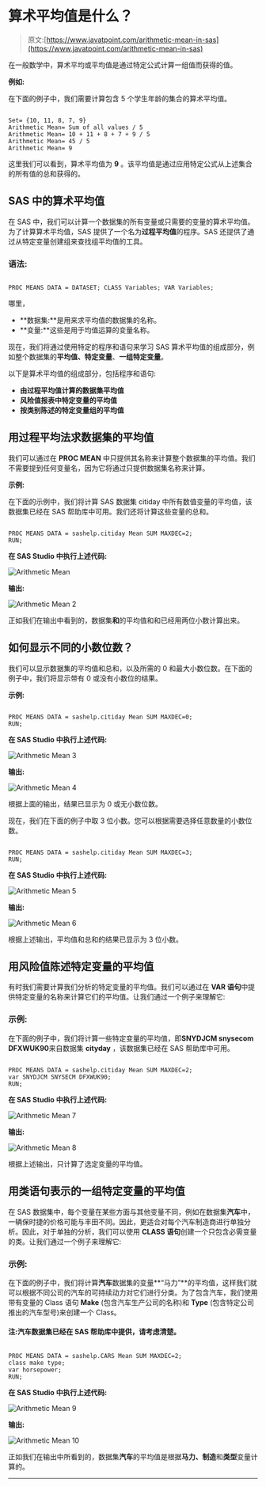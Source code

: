 # 算术平均值是什么？

> 原文:[https://www.javatpoint.com/arithmetic-mean-in-sas](https://www.javatpoint.com/arithmetic-mean-in-sas)

在一般数学中，算术平均或平均值是通过特定公式计算一组值而获得的值。

**例如:**

在下面的例子中，我们需要计算包含 5 个学生年龄的集合的算术平均值。

```

Set= {10, 11, 8, 7, 9} 
Arithmetic Mean= Sum of all values / 5 
Arithmetic Mean= 10 + 11 + 8 + 7 + 9 / 5 
Arithmetic Mean= 45 / 5 
Arithmetic Mean= 9 

```

这里我们可以看到，算术平均值为 **9** 。该平均值是通过应用特定公式从上述集合的所有值的总和获得的。

## SAS 中的算术平均值

在 SAS 中，我们可以计算一个数据集的所有变量或只需要的变量的算术平均值。为了计算算术平均值，SAS 提供了一个名为**过程平均值**的程序。SAS 还提供了通过从特定变量创建组来查找组平均值的工具。

### 语法:

```

PROC MEANS DATA = DATASET; CLASS Variables; VAR Variables; 

```

哪里，

*   **数据集:**是用来求平均值的数据集的名称。
*   **变量:**这些是用于均值运算的变量名称。

现在，我们将通过使用特定的程序和语句来学习 SAS 算术平均值的组成部分，例如整个数据集的**平均值、特定变量**、**一组特定变量**。

以下是算术平均值的组成部分，包括程序和语句:

*   **由过程平均值计算的数据集平均值**
*   **风险值报表中特定变量的平均值**
*   **按类别陈述的特定变量组的平均值**

## 用过程平均法求数据集的平均值

我们可以通过在 **PROC MEAN** 中只提供其名称来计算整个数据集的平均值。我们不需要提到任何变量名，因为它将通过只提供数据集名称来计算。

**示例:**

在下面的示例中，我们将计算 SAS 数据集 citiday 中所有数值变量的平均值，该数据集已经在 SAS 帮助库中可用。我们还将计算这些变量的总和。

```

PROC MEANS DATA = sashelp.citiday Mean SUM MAXDEC=2; 
RUN; 

```

**在 SAS Studio 中执行上述代码:**

![Arithmetic Mean](../Images/a8b3ca80d8308638f962d6514d483018.png)

**输出:**

![Arithmetic Mean 2](../Images/8e043f9fb3365dfb42bbd51477f6f3aa.png)

正如我们在输出中看到的，数据集**和**的平均值和和已经用两位小数计算出来。

## 如何显示不同的小数位数？

我们可以显示数据集的平均值和总和，以及所需的 0 和最大小数位数。在下面的例子中，我们将显示带有 0 或没有小数位的结果。

**示例:**

```

PROC MEANS DATA = sashelp.citiday Mean SUM MAXDEC=0; 
RUN; 

```

**在 SAS Studio 中执行上述代码:**

![Arithmetic Mean 3](../Images/c3e7850f93e4dbdc9fc699163c94f04c.png)

**输出:**

![Arithmetic Mean 4](../Images/3b2d849da2041a8b8bcd5a8c8a0b34b3.png)

根据上面的输出，结果已显示为 0 或无小数位数。

现在，我们在下面的例子中取 3 位小数。您可以根据需要选择任意数量的小数位数。

```

PROC MEANS DATA = sashelp.citiday Mean SUM MAXDEC=3; 
RUN; 

```

**在 SAS Studio 中执行上述代码:**

![Arithmetic Mean 5](../Images/d9499e49d8c2ce1f918aaddf5f7ae0bf.png)

**输出:**

![Arithmetic Mean 6](../Images/8ed521f4c813ff0335427a9c693087ad.png)

根据上述输出，平均值和总和的结果已显示为 3 位小数。

## 用风险值陈述特定变量的平均值

有时我们需要计算我们分析的特定变量的平均值。我们可以通过在 **VAR 语句**中提供特定变量的名称来计算它们的平均值。让我们通过一个例子来理解它:

### 示例:

在下面的例子中，我们将计算一些特定变量的平均值，即**SNYDJCM snysecom DFXWUK90**来自数据集 **cityday** ，该数据集已经在 SAS 帮助库中可用。

```

PROC MEANS DATA = sashelp.citiday Mean SUM MAXDEC=2; 
var SNYDJCM SNYSECM DFXWUK90; 
RUN; 

```

**在 SAS Studio 中执行上述代码:**

![Arithmetic Mean 7](../Images/597f7b232a2f7db57412a936095164fb.png)

**输出:**

![Arithmetic Mean 8](../Images/2435880dcc79b1bc9b66eb1d744bd19f.png)

根据上述输出，只计算了选定变量的平均值。

## 用类语句表示的一组特定变量的平均值

在 SAS 数据集中，每个变量在某些方面与其他变量不同，例如在数据集**汽车**中，一辆保时捷的价格可能与丰田不同。因此，更适合对每个汽车制造商进行单独分析。因此，对于单独的分析，我们可以使用 **CLASS 语句**创建一个只包含必需变量的类。让我们通过一个例子来理解它:

### 示例:

在下面的例子中，我们将计算**汽车**数据集的变量**“马力”**的平均值，这样我们就可以根据不同公司的汽车的可持续动力对它们进行分类。为了包含汽车，我们使用带有变量的 Class 语句 **Make** (包含汽车生产公司的名称)和 **Type** (包含特定公司推出的汽车型号)来创建一个 Class。

#### 注:汽车数据集已经在 SAS 帮助库中提供，请考虑清楚。

```

PROC MEANS DATA = sashelp.CARS Mean SUM MAXDEC=2; 
class make type; 
var horsepower; 
RUN; 

```

**在 SAS Studio 中执行上述代码:**

![Arithmetic Mean 9](../Images/2e4cc4d1c16c2d6faeb76802391357f6.png)

**输出:**

![Arithmetic Mean 10](../Images/2a07de09440cac0088e41094d5ea3245.png)

正如我们在输出中所看到的，数据集**汽车**的平均值是根据**马力、制造**和**类型**变量计算的。

* * *